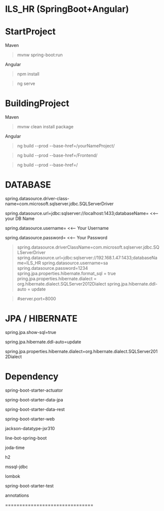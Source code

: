 # ILS_HR (SpringBoot+Angular)

StartProject
===============================
Maven

> mvnw spring-boot:run

Angular

> npm install

> ng serve


BuildingProject
===============================
Maven

> mvnw clean install package

Angular

> ng build --prod --base-href=/yourNameProject/

> ng build --prod --base-href=/Frontend/

> ng build --prod --base-href=/


DATABASE
===============================
spring.datasource.driver-class-name=com.microsoft.sqlserver.jdbc.SQLServerDriver

spring.datasource.url=jdbc:sqlserver://localhost:1433;databaseName= <<--your DB Name

spring.datasource.username= <<-- Your Username

spring.datasource.password= <<-- Your Password

> spring.datasource.driverClassName=com.microsoft.sqlserver.jdbc.SQLServerDriver
> spring.datasource.url=jdbc:sqlserver://192.168.1.47:1433;databaseName=ILS_HR
> spring.datasource.username=sa
> spring.datasource.password=1234
> spring.jpa.properties.hibernate.format_sql = true
> pring.jpa.properties.hibernate.dialect = org.hibernate.dialect.SQLServer2012Dialect
> spring.jpa.hibernate.ddl-auto = update

> #server.port=8000

JPA / HIBERNATE
===============================
spring.jpa.show-sql=true

spring.jpa.hibernate.ddl-auto=update

spring.jpa.properties.hibernate.dialect=org.hibernate.dialect.SQLServer2012Dialect


Dependency
===============================
spring-boot-starter-actuator

spring-boot-starter-data-jpa

spring-boot-starter-data-rest

spring-boot-starter-web

jackson-datatype-jsr310

line-bot-spring-boot

joda-time

h2

mssql-jdbc

lombok

spring-boot-starter-test

annotations

===============================
